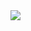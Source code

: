 <div class='tableauPlaceholder' id='viz1563935073283' style='position: relative'><noscript><a href='https:&#47;&#47;cauancardoso.github.io&#47;'><img alt=' ' src='https:&#47;&#47;public.tableau.com&#47;static&#47;images&#47;CV&#47;CV_15638506371700&#47;CV&#47;1_rss.png' style='border: none' /></a></noscript><object class='tableauViz'  style='display:none;'><param name='host_url' value='https%3A%2F%2Fpublic.tableau.com%2F' /> <param name='embed_code_version' value='3' /> <param name='site_root' value='' /><param name='name' value='CV_15638506371700&#47;CV' /><param name='tabs' value='no' /><param name='toolbar' value='no' /><param name='static_image' value='https:&#47;&#47;public.tableau.com&#47;static&#47;images&#47;CV&#47;CV_15638506371700&#47;CV&#47;1.png' /> <param name='animate_transition' value='yes' /><param name='display_static_image' value='yes' /><param name='display_spinner' value='yes' /><param name='display_overlay' value='yes' /><param name='display_count' value='yes' /><param name='filter' value='publish=yes' /></object></div>                <script type='text/javascript'>                    var divElement = document.getElementById('viz1563935073283');                    var vizElement = divElement.getElementsByTagName('object')[0];                    if ( divElement.offsetWidth > 800 ) { vizElement.style.width='827px';vizElement.style.height='1169px';} else if ( divElement.offsetWidth > 500 ) { vizElement.style.width='100%';vizElement.style.height='1269px';} else { vizElement.style.width='100%';vizElement.style.height='2600px';}                     var scriptElement = document.createElement('script');                    scriptElement.src = 'https://public.tableau.com/javascripts/api/viz_v1.js';                    vizElement.parentNode.insertBefore(scriptElement, vizElement);                </script>
